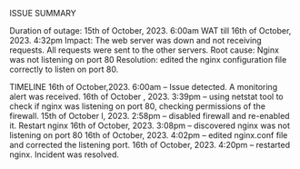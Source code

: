 ISSUE SUMMARY

Duration of outage: 15th of October, 2023. 6:00am WAT till 16th of October, 2023. 4:32pm Impact: The web server was down and not receiving requests. All requests were sent to the other servers. Root cause: Nginx was not listening on port 80 Resolution: edited the nginx configuration file correctly to listen on port 80. 

TIMELINE 16th of October,2023. 6:00am – Issue detected. A monitoring alert was received. 16th of October , 2023. 3:39pm – using netstat tool to check if nginx was listening on port 80, checking permissions of the firewall. 15th of October l, 2023. 2:58pm – disabled firewall and re-enabled it. Restart nginx 16th of October, 2023. 3:08pm – discovered nginx was not listening on port 80 16th of October, 2023. 4:02pm – edited nginx.conf file and corrected the listening port. 16th of October, 2023. 4:20pm – restarted nginx. Incident was resolved. 

